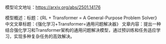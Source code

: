 模型论文地址：https://arxiv.org/abs/2501.14176

模型概述：标题：《RL + Transformer = A General-Purpose Problem Solver》
中文文章标题：《强化学习+Transformer=通用问题解决器》
文章内容：提出一种结合强化学习和Transformer架构的通用问题解决模型，通过预训练和任务适应学习，实现多种复杂任务的高效解决。
